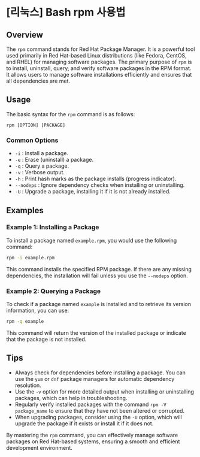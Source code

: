 # [리눅스] Bash rpm 사용법

## Overview
The `rpm` command stands for Red Hat Package Manager. It is a powerful tool used primarily in Red Hat-based Linux distributions (like Fedora, CentOS, and RHEL) for managing software packages. The primary purpose of `rpm` is to install, uninstall, query, and verify software packages in the RPM format. It allows users to manage software installations efficiently and ensures that all dependencies are met.

## Usage
The basic syntax for the `rpm` command is as follows:

```
rpm [OPTION] [PACKAGE]
```

### Common Options
- `-i` : Install a package.
- `-e` : Erase (uninstall) a package.
- `-q` : Query a package.
- `-v` : Verbose output.
- `-h` : Print hash marks as the package installs (progress indicator).
- `--nodeps` : Ignore dependency checks when installing or uninstalling.
- `-U` : Upgrade a package, installing it if it is not already installed.

## Examples

### Example 1: Installing a Package
To install a package named `example.rpm`, you would use the following command:

```bash
rpm -i example.rpm
```

This command installs the specified RPM package. If there are any missing dependencies, the installation will fail unless you use the `--nodeps` option.

### Example 2: Querying a Package
To check if a package named `example` is installed and to retrieve its version information, you can use:

```bash
rpm -q example
```

This command will return the version of the installed package or indicate that the package is not installed.

## Tips
- Always check for dependencies before installing a package. You can use the `yum` or `dnf` package managers for automatic dependency resolution.
- Use the `-v` option for more detailed output when installing or uninstalling packages, which can help in troubleshooting.
- Regularly verify installed packages with the command `rpm -V package_name` to ensure that they have not been altered or corrupted.
- When upgrading packages, consider using the `-U` option, which will upgrade the package if it exists or install it if it does not.

By mastering the `rpm` command, you can effectively manage software packages on Red Hat-based systems, ensuring a smooth and efficient development environment.
